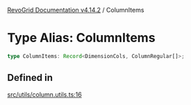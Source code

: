 [RevoGrid Documentation v4.14.2](README.md) / ColumnItems

# Type Alias: ColumnItems

```ts
type ColumnItems: Record<DimensionCols, ColumnRegular[]>;
```

## Defined in

[src/utils/column.utils.ts:16](https://github.com/revolist/revogrid/blob/29f379095274a66a187c28b49fe0e1fb4170d3ea/src/utils/column.utils.ts#L16)
